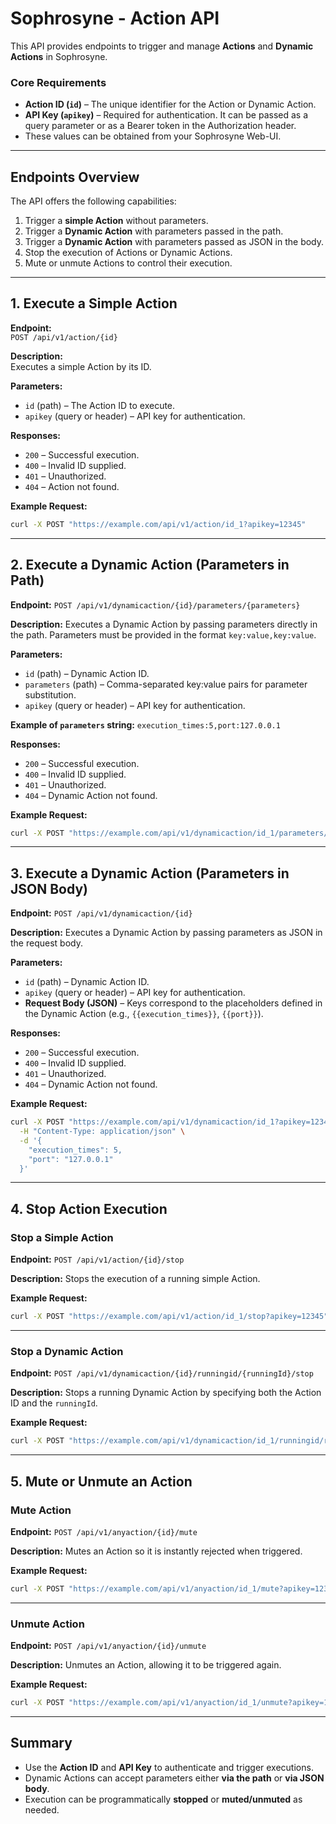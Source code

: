 # Sophrosyne - Action API

This API provides endpoints to trigger and manage **Actions** and **Dynamic Actions** in Sophrosyne.  

### Core Requirements
- **Action ID (`id`)** – The unique identifier for the Action or Dynamic Action.
- **API Key (`apikey`)** – Required for authentication. It can be passed as a query parameter or as a Bearer token in the Authorization header.
- These values can be obtained from your Sophrosyne Web-UI.

---

## Endpoints Overview

The API offers the following capabilities:
1. Trigger a **simple Action** without parameters.
2. Trigger a **Dynamic Action** with parameters passed in the path.
3. Trigger a **Dynamic Action** with parameters passed as JSON in the body.
4. Stop the execution of Actions or Dynamic Actions.
5. Mute or unmute Actions to control their execution.

---

## **1. Execute a Simple Action**

**Endpoint:**  
`POST /api/v1/action/{id}`  

**Description:**  
Executes a simple Action by its ID.

**Parameters:**
- `id` (path) – The Action ID to execute.
- `apikey` (query or header) – API key for authentication.

**Responses:**
- `200` – Successful execution.
- `400` – Invalid ID supplied.
- `401` – Unauthorized.
- `404` – Action not found.

**Example Request:**
```bash
curl -X POST "https://example.com/api/v1/action/id_1?apikey=12345"
````

---

## **2. Execute a Dynamic Action (Parameters in Path)**

**Endpoint:**
`POST /api/v1/dynamicaction/{id}/parameters/{parameters}`

**Description:**
Executes a Dynamic Action by passing parameters directly in the path. Parameters must be provided in the format `key:value,key:value`.

**Parameters:**

* `id` (path) – Dynamic Action ID.
* `parameters` (path) – Comma-separated key\:value pairs for parameter substitution.
* `apikey` (query or header) – API key for authentication.

**Example of `parameters` string:**
`execution_times:5,port:127.0.0.1`

**Responses:**

* `200` – Successful execution.
* `400` – Invalid ID supplied.
* `401` – Unauthorized.
* `404` – Dynamic Action not found.

**Example Request:**

```bash
curl -X POST "https://example.com/api/v1/dynamicaction/id_1/parameters/execution_times:5,port:127.0.0.1?apikey=12345"
```

---

## **3. Execute a Dynamic Action (Parameters in JSON Body)**

**Endpoint:**
`POST /api/v1/dynamicaction/{id}`

**Description:**
Executes a Dynamic Action by passing parameters as JSON in the request body.

**Parameters:**

* `id` (path) – Dynamic Action ID.
* `apikey` (query or header) – API key for authentication.
* **Request Body (JSON)** – Keys correspond to the placeholders defined in the Dynamic Action (e.g., `{{execution_times}}`, `{{port}}`).

**Responses:**

* `200` – Successful execution.
* `400` – Invalid ID supplied.
* `401` – Unauthorized.
* `404` – Dynamic Action not found.

**Example Request:**

```bash
curl -X POST "https://example.com/api/v1/dynamicaction/id_1?apikey=12345" \
  -H "Content-Type: application/json" \
  -d '{
    "execution_times": 5,
    "port": "127.0.0.1"
  }'
```

---

## **4. Stop Action Execution**

### Stop a Simple Action

**Endpoint:**
`POST /api/v1/action/{id}/stop`

**Description:**
Stops the execution of a running simple Action.

**Example Request:**

```bash
curl -X POST "https://example.com/api/v1/action/id_1/stop?apikey=12345"
```

---

### Stop a Dynamic Action

**Endpoint:**
`POST /api/v1/dynamicaction/{id}/runningid/{runningId}/stop`

**Description:**
Stops a running Dynamic Action by specifying both the Action ID and the `runningId`.

**Example Request:**

```bash
curl -X POST "https://example.com/api/v1/dynamicaction/id_1/runningid/run_12345/stop?apikey=12345"
```

---

## **5. Mute or Unmute an Action**

### Mute Action

**Endpoint:**
`POST /api/v1/anyaction/{id}/mute`

**Description:**
Mutes an Action so it is instantly rejected when triggered.

**Example Request:**

```bash
curl -X POST "https://example.com/api/v1/anyaction/id_1/mute?apikey=12345"
```

---

### Unmute Action

**Endpoint:**
`POST /api/v1/anyaction/{id}/unmute`

**Description:**
Unmutes an Action, allowing it to be triggered again.

**Example Request:**

```bash
curl -X POST "https://example.com/api/v1/anyaction/id_1/unmute?apikey=12345"
```

---

## Summary

* Use the **Action ID** and **API Key** to authenticate and trigger executions.
* Dynamic Actions can accept parameters either **via the path** or **via JSON body**.
* Execution can be programmatically **stopped** or **muted/unmuted** as needed.
